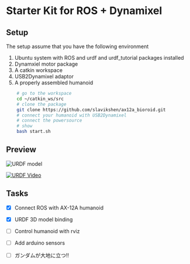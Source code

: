 # Starter Kit for ROS + Dynamixel

## Setup

The setup assume that you have the following environment

1. Ubuntu system with ROS and urdf and urdf_tutorial packages installed
2. Dynamxiel motor package
3. A catkin workspace
4. USB2Dynamixel adaptor
5. A properly assembled humanoid

```bash
    # go to the workspace
    cd ~/catkin_ws/src
    # clone the package
    git clone https://github.com/slavikshen/ax12a_bioroid.git
    # connect your humanoid with USB2Dynamixel
    # connect the powersource
    # show 
    bash start.sh    
```

## Preview

![URDF model](https://dl.dropboxusercontent.com/u/6925121/Blog/bioroid_urdf_sample.png)

[![URDF Video](http://img.youtube.com/vi/VPIiHFehRRI/0.jpg)](http://www.youtube.com/watch?v=VPIiHFehRRI)


## Tasks

- [x] Connect ROS with AX-12A humanoid
- [x] URDF 3D model binding
- [ ] Control humanoid with rviz
- [ ] Add arduino sensors
- [ ] ガンダムが大地に立つ!!
 

